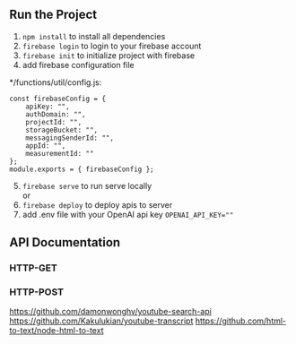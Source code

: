 ## Run the Project
1. `npm install` to install all dependencies  
2. `firebase login` to login to your firebase account
3. `firebase init` to initialize project with firebase  
4. add firebase configuration file

*/functions/util/config.js:  

    const firebaseConfig = {
        apiKey: "",   
        authDomain: "",
        projectId: "",
        storageBucket: "",
        messagingSenderId: "",
        appId: "",
        measurementId: ""
    };
    module.exports = { firebaseConfig };

5. `firebase serve` to run serve locally  
or  
6. `firebase deploy` to deploy apis to server
7. add .env file with your OpenAI api key `OPENAI_API_KEY=""`


## API Documentation
### HTTP-GET


### HTTP-POST

https://github.com/damonwonghv/youtube-search-api
https://github.com/Kakulukian/youtube-transcript
https://github.com/html-to-text/node-html-to-text